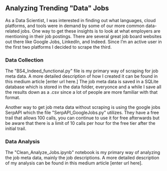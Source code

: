 ## Analyzing Trending "Data" Jobs

As a Data Scientist, I was interested in finding out what languages, cloud platforms, and tools were in demand by some of our more common data-related jobs. One way to get these insights is to look at what employers are mentioning in their job postings. There are several great job board websites out there like Google Jobs, LinkedIn, and Indeed. Since I’m an active user in the first two platforms I decided to scrape the third.

### Data Collection

The "BS4_Indeed_functional.py" file is my primary way of scraping for job meta data. A more detailed description of how I created it can be found in this medium article [enter url here.] The job meta data is saved in a SQLite database which is stored in the data folder, everyonce and a while I save all the results down as a .csv since a lot of people are more familiar with that format. 

Another way to get job meta data without scraping is using the google jobs SerpAPI which the file "SerpAPI_GoogleJobs.py" utilizes. They have a free trail that allows 100 calls, you can continue to use it for free afterwards but be aware that there is a limit of 10 calls per hour for the free tier after the initial trail. 

### Data Analysis

The "Clean_Analyze_Jobs.ipynb" notebook is my primary way of analyzing the job meta data, mainly the job descriptions. A more detailed description of my analysis can be found in this medium article [enter url here]. 